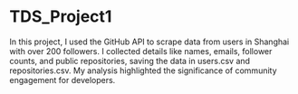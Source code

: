 # TDS_Project1
In this project, I used the GitHub API to scrape data from users in Shanghai with over 200 followers. I collected details like names, emails, follower counts, and public repositories, saving the data in users.csv and repositories.csv. My analysis highlighted the significance of community engagement for developers.

